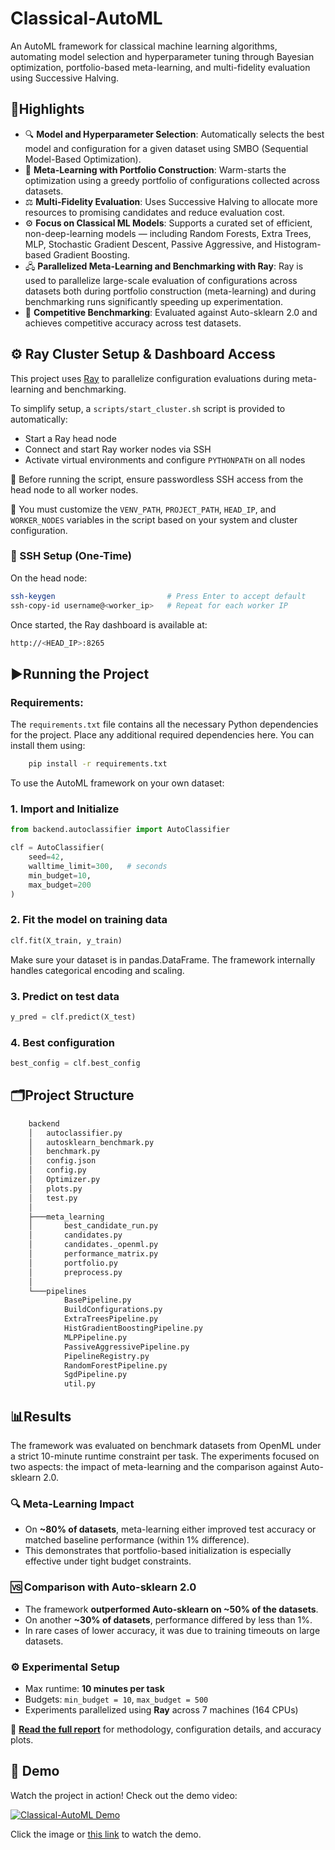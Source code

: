 # **Classical-AutoML**
An AutoML framework for classical machine learning algorithms, automating model selection and hyperparameter tuning through Bayesian optimization, portfolio-based meta-learning, and multi-fidelity evaluation using Successive Halving.

## **🚀Highlights**

- 🔍 **Model and Hyperparameter Selection**: Automatically selects the best model and configuration for a given dataset using SMBO (Sequential Model-Based Optimization).
- 🧠 **Meta-Learning with Portfolio Construction**: Warm-starts the optimization using a greedy portfolio of configurations collected across datasets.
- ⚖️ **Multi-Fidelity Evaluation**: Uses Successive Halving to allocate more resources to promising candidates and reduce evaluation cost.
- ⚙️ **Focus on Classical ML Models**: Supports a curated set of efficient, non-deep-learning models — including Random Forests, Extra Trees, MLP, Stochastic Gradient Descent, Passive Aggressive, and Histogram-based Gradient Boosting.
- 🖧 **Parallelized Meta-Learning and Benchmarking with Ray**: Ray is used to parallelize large-scale evaluation of configurations across datasets both during portfolio construction (meta-learning) and during benchmarking runs significantly speeding up experimentation.
- 🤝 **Competitive Benchmarking**: Evaluated against Auto-sklearn 2.0 and achieves competitive accuracy across test datasets.

## ⚙️ Ray Cluster Setup & Dashboard Access

This project uses [Ray](https://docs.ray.io/) to parallelize configuration evaluations during meta-learning and benchmarking. 

To simplify setup, a `scripts/start_cluster.sh` script is provided to automatically:
- Start a Ray head node
- Connect and start Ray worker nodes via SSH
- Activate virtual environments and configure `PYTHONPATH` on all nodes

📌 Before running the script, ensure passwordless SSH access from the head node to all worker nodes.

📌 You must customize the `VENV_PATH`, `PROJECT_PATH`, `HEAD_IP`, and `WORKER_NODES` variables in the script based on your system and cluster configuration.

### 🔐 SSH Setup (One-Time)

On the head node:
```bash
ssh-keygen                         # Press Enter to accept default
ssh-copy-id username@<worker_ip>   # Repeat for each worker IP
```

Once started, the Ray dashboard is available at:
``` bash
http://<HEAD_IP>:8265
```

## **▶️Running the Project**

### **Requirements**:
The `requirements.txt` file contains all the necessary Python dependencies for the project. Place any additional required dependencies here. You can install them using:
``` bash
    pip install -r requirements.txt
```


To use the AutoML framework on your own dataset:

### 1. **Import and Initialize**
```python
from backend.autoclassifier import AutoClassifier

clf = AutoClassifier(
    seed=42,
    walltime_limit=300,   # seconds
    min_budget=10,
    max_budget=200
)
```

### 2. **Fit the model on training data**
```python
clf.fit(X_train, y_train)
```
Make sure your dataset is in pandas.DataFrame. The framework internally handles categorical encoding and scaling.

### 3. **Predict on test data**
```python
y_pred = clf.predict(X_test)
```

### 4. **Best configuration**
```python
best_config = clf.best_config
```

## **🗂️Project Structure**
```bash
    backend
    │   autoclassifier.py
    │   autosklearn_benchmark.py
    │   benchmark.py
    │   config.json
    │   config.py
    │   Optimizer.py
    │   plots.py
    │   test.py
    │   
    ├───meta_learning
    │       best_candidate_run.py
    │       candidates.py
    │       candidates._openml.py
    │       performance_matrix.py
    │       portfolio.py
    │       preprocess.py
    │
    └───pipelines
            BasePipeline.py
            BuildConfigurations.py
            ExtraTreesPipeline.py
            HistGradientBoostingPipeline.py
            MLPPipeline.py
            PassiveAggressivePipeline.py
            PipelineRegistry.py
            RandomForestPipeline.py
            SgdPipeline.py
            util.py
```

## **📊Results**
The framework was evaluated on benchmark datasets from OpenML under a strict 10-minute runtime constraint per task. The experiments focused on two aspects: the impact of meta-learning and the comparison against Auto-sklearn 2.0.

### 🔍 Meta-Learning Impact
- On **~80% of datasets**, meta-learning either improved test accuracy or matched baseline performance (within 1% difference).
- This demonstrates that portfolio-based initialization is especially effective under tight budget constraints.

### 🆚 Comparison with Auto-sklearn 2.0
- The framework **outperformed Auto-sklearn on ~50% of the datasets**.
- On another **~30% of datasets**, performance differed by less than 1%.
- In rare cases of lower accuracy, it was due to training timeouts on large datasets.

### ⚙️ Experimental Setup
- Max runtime: **10 minutes per task**
- Budgets: `min_budget = 10`, `max_budget = 500`
- Experiments parallelized using **Ray** across 7 machines (164 CPUs)

📄 **[Read the full report](./report/automl_report.pdf)** for methodology, configuration details, and accuracy plots.

## 🎥 Demo 

Watch the project in action! Check out the demo video:
  
[![Classical-AutoML Demo](https://img.youtube.com/vi/QpYgTxaxW3A/0.jpg)](https://youtu.be/QpYgTxaxW3A)  

Click the image or [this link](https://youtu.be/QpYgTxaxW3A) to watch the demo.
